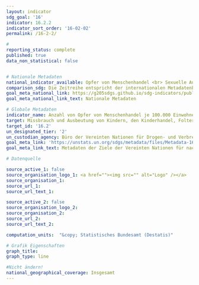```yaml
---
layout: indicator
sdg_goal: '16'
indicator: 16.2.2
indicator_sort_order: '16-02-02'
permalink: /16-2-2/

#
reporting_status: complete
published: true
data_non_statistical: false


# Nationale Metadaten
national_indicator_available: Opfer von Menschenhandel <br> Sexuelle Ausbeutung <br> Ausbeutung der Arbeitskraft
comparison_sdg: Die Zeitreihe entspricht der internationalen Metadatenbeschreibung.
goal_meta_national_link: https://g205sdgs.github.io/sdg-indicators/public/MetaDe/16.2.2.pdf
goal_meta_national_link_text: Nationale Metadaten

# Globale Metadaten
indicator_name: Anzahl von Opfer von Menschenhandel je 100.000 Einwohner, nach Geschlecht, Alter und Art der Ausbeutung
target: Missbrauch und Ausbeutung von Kindern, den Kinderhandel, Folter und alle Formen von Gewalt gegen Kinder beenden
target_id: '16.2'
un_designated_tier: '2'
un_custodian_agency: Büro der Vereinten Nationen für Drogen- und Verbrechensbekämpfung (UNODC)
goal_meta_link: 'https://unstats.un.org/sdgs/metadata/files/Metadata-16-02-02.pdf'
goal_meta_link_text: Metadaten der Ziele der Vereinten Nationen für nachhaltige Entwicklung

# Datenquelle

source_active_1: false
source_organisation_logo_1: <a href=""><img src="" alt="Logo" /></a>
source_organisation_1:
source_url_1:
source_url_text_1:

source_active_2: false
source_organisation_logo_2:
source_organisation_2:
source_url_2:
source_url_text_2:

computation_units:  "&copy; Statistisches Bundesamt (Destatis)"

# Grafik Eigenschaften
graph_title:
graph_type: line

#Nicht ändern!
national_geographical_coverage: Insgesamt
---
```

